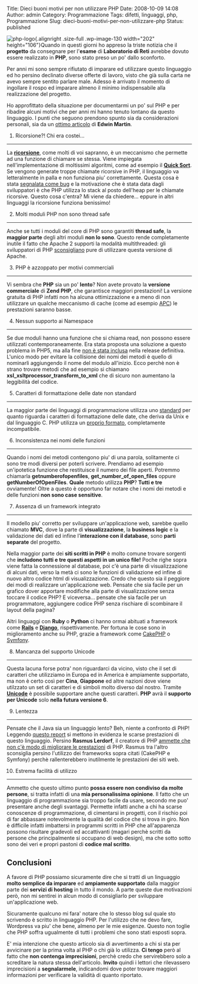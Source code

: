 Title: Dieci buoni motivi per non utilizzare PHP
Date: 2008-10-09 14:08
Author: admin
Category: Programmazione
Tags: difetti, linguaggi, php, Programmazione
Slug: dieci-buoni-motivi-per-non-utilizzare-php
Status: published

![](http://www.andreagrandi.it/wp-content/uploads/2008/10/php-logo.jpg "php-logo"){.alignright
.size-full .wp-image-130 width="202" height="106"}Quando in questi
giorni ho appreso la triste notizia che il **progetto** da consegnare
per l'**esame** di **Laboratorio di Reti** avrebbe dovuto essere
realizzato in **PHP**, sono stato preso un po' dallo sconforto.

Per anni mi sono sempre rifiutato di imparare ed utilizzare questo
linguaggio ed ho persino declinato diverse offerte di lavoro, visto che
già sulla carta ne avevo sempre sentito parlare male. Adesso è arrivato
il momento di ingollare il rospo ed imparare almeno il minimo
indispensabile alla realizzazione del progetto.

Ho approfittato della situazione per documentarmi un po' sul PHP e per
ribadire alcuni motivi che per anni mi hanno tenuto lontano da questo
linguaggio. I punti che seguono prendono spunto sia da considerazioni
personali, sia da un [ottimo
articolo](http://www.bitstorm.org/edwin/en/php/) di **Edwin Martin**.

1. Ricorsione?! Chi era costei...
---------------------------------

La **[ricorsione](http://it.wikipedia.org/wiki/Ricorsione)**, come molti
di voi sapranno, è un meccanismo che permette ad una funzione di
chiamare se stessa. Viene impiegata nell'implementazione di moltissimi
algoritmi, come ad esempio il [**Quick
Sort**](http://it.wikipedia.org/wiki/Quick_sort). Se vengono generate
troppe chiamate ricorsive in PHP, il linguaggio va letteralmente in
palla e non funziona piu' correttamente. Questa cosa è stata [segnalata
come bug](http://bugs.php.net/bug.php?id=1901) e la motivazione che è
stata data dagli sviluppatori è che PHP utilizza lo stack al posto
dell'heap per le chiamate ricorsive. Questo cosa c'entra? Mi viene da
chiedere... eppure in altri linguaggi la ricorsione funziona benissimo!

2. Molti moduli PHP non sono thread safe
----------------------------------------

Anche se tutti i moduli del core di PHP sono garantiti **thread safe**,
la **maggior parte** degli altri moduli **non lo sono**. Questo rende
completamente inutile il fatto che Apache 2 supporti la modalità
multithreaded: gli sviluppatori di PHP
[sconsigliano](http://www.php.net/manual/en/install.unix.apache2.php)
pure di utilizzare questa versione di Apache.

3. PHP è azzoppato per motivi commerciali
-----------------------------------------

Vi sembra che **PHP** sia un po' **lento**? Non avete provato la
**versione commerciale** di **Zend PHP**, che garantisce maggiori
prestazioni! La versione gratuita di PHP infatti non ha alcuna
ottimizzazione e a meno di non utilizzare un qualche meccanismo di cache
(come ad esempio
[APC](http://pecl.php.net/package-info.php?package=APC)) le prestazioni
saranno basse.

4. Nessun supporto ai Namespace
-------------------------------

Se due moduli hanno una funzione che si chiama read, non possono essere
utilizzati contemporaneamente. Era stata proposta una soluzione a questo
problema in PHP5, ma alla fine [non è stata
inclusa](http://www.php.net/ChangeLog-5.php#5.0.0b2) nella release
definitiva. L'unico modo per evitare la collisione dei nomi dei metodi è
quello di nominarli aggiungendo il nome del modulo all'inizio. Ecco
perchè non è strano trovare metodi che ad esempio si chiamano
**xsl\_xsltprocessor\_transform\_to\_xml** che di sicuro non aumentano
la leggibilità del codice.

5. Caratteri di formattazione delle date non standard
-----------------------------------------------------

La maggior parte dei linguaggi di programmazione utilizza uno
[standard](http://unixhelp.ed.ac.uk/CGI/man-cgi?date) per quanto
riguarda i caratteri di formattazione delle date, che deriva da Unix e
dal linguaggio C. PHP utilizza un [proprio
formato](http://www.php.net/manual/en/function.date.php), completamente
incompatibile.

6. Inconsistenza nei nomi delle funzioni
----------------------------------------

Quando i nomi dei metodi contengono piu' di una parola, solitamente ci
sono tre modi diversi per poterli scrivere. Prendiamo ad esempio
un'ipotetica funzione che restituisce il numero dei file aperti.
Potremmo chiamarla **getnumberofopenfiles**,
**get\_number\_of\_open\_files** oppure **getNumberOfOpenFiles**.
**Quale** metodo utilizza **PHP**? **Tutti e tre** ovviamente! Oltre a
questo è opportuno far notare che i nomi dei metodi e delle funzioni
**non sono case sensitive**.

7. Assenza di un framework integrato
------------------------------------

Il modello piu' corretto per sviluppare un'applicazione web, sarebbe
quello chiamato **MVC**, dove la parte di **visualizzazione**, la
**business logic** e la validazione dei dati ed infine l'**interazione
con il database**, sono **parti separate** del progetto.

Nella maggior parte dei **siti scritti in PHP** è molto comune trovare
sorgenti che **includono tutti e tre questi aspetti in un unico file!**
Poche righe sopra viene fatta la connessione al database, poi c'è una
parte di visualizzazione di alcuni dati, verso la metà ci sono le
funzioni di validazione ed infine di nuovo altro codice html di
visualizzazione. Credo che questo sia il peggiore dei modi di realizzare
un'applicazione web. Pensate che sia facile per un grafico dover
apportare modifiche alla parte di visualizzazione senza toccare il
codice PHP? E viceversa... pensate che sia facile per un programmatore,
aggiungere codice PHP senza rischiare di scombinare il layout della
pagina?

Altri linguaggi con **Ruby** o **Python** ci hanno ormai abituati a
framework come [**Rails**](http://www.rubyonrails.org/) e
[**Django**](http://www.djangoproject.com/), rispettivamente. Per
fortuna le cose sono in miglioramento anche su PHP, grazie a framework
come [CakePHP](http://www.cakephp.org/) o
[Symfony](http://www.symfony-project.com/).

8. Mancanza del supporto Unicode
--------------------------------

Questa lacuna forse potra' non riguardarci da vicino, visto che il set
di caratteri che utilizziamo in Europa ed in America è ampiamente
supportato, ma non è certo così per **Cina**, **Giappone** ed altre
nazioni dove viene utilzzato un set di caratteri e di simboli molto
diverso dal nostro. Tramite
[**Unicode**](http://it.wikipedia.org/wiki/Unicode) è possibile
supportare anche questi caratteri. **PHP** avrà il **supporto per
Unicode** solo **nella futura versione 6**.

9. Lentezza
-----------

Pensate che il Java sia un linguaggio lento? Beh, niente a confronto di
PHP! Leggendo [questo
report](http://shootout.alioth.debian.org/debian/benchmark.php?test=all&lang=java&lang2=php)
si mettono in evidenza le scarse prestazioni di questo linguaggio.
Persino **Rasmus Lerdorf**, il creatore di PHP [ammette che non c'è modo
di migliorare le
prestazioni](http://www.sitepoint.com/blogs/2008/08/29/rasmus-lerdorf-php-frameworks-think-again/)
di PHP. Rasmus tra l'altro sconsiglia persino l'utilizzo dei frameworks
sopra citati (CakePHP e Symfony) perchè rallenterebbero inutilmente le
prestazioni dei siti web.

10. Estrema facilità di utilizzo
--------------------------------

Ammetto che questo ultimo punto **possa essere non condiviso da molte
persone**, si tratta infatti di una **mia personalissima opinione**. Il
fatto che un linguaggio di programmazione sia troppo facile da usare,
secondo me puo' presentare anche degli svantaggi. Permette infatti anche
a chi ha scarse conoscenze di programmazione, di cimentarsi in progetti,
con il rischio poi di far abbassare notevolmente la qualità del codice
che si trova in giro. Non è difficile infatti imbattersi in programmi
scritti in PHP che all'apparenza possono risultare gradevoli ed
accattivanti (magari perchè scritti da persone che principalmente si
occupano di web design), ma che sotto sotto sono dei veri e propri
pastoni di **codice mal scritto**.

Conclusioni
-----------

A favore di PHP possiamo sicuramente dire che si tratti di un linguaggio
**molto semplice da imparare** ed **ampiamente supportato** dalla
maggior parte dei **servizi di hosting** in tutto il mondo. A parte
queste due motivazioni però, non mi sentirei in alcun modo di
consigliarlo per sviluppare un'applicazione web.

Sicuramente qualcuno mi fara' notare che lo stesso blog sul quale sto
scrivendo è scritto in linguaggio PHP. Per l'utilizzo che ne devo fare,
Wordpress va piu' che bene, almeno per le mie esigenze. Questo non
toglie che PHP soffra ugualmente di tutti i problemi che sono stati
esposti sopra.

E' mia intenzione che questo articolo sia di avvertimento a chi si sta
per avvicinare per la prima volta al PHP o chi già lo utilizza. **Ci
tengo** però al fatto che **non contenga imprecisioni**, perchè credo
che servirebbero solo a screditare la natura stessa dell'articolo.
**Invito** quindi i lettori che rilevassero imprecisioni a
**segnalarmele**, indicandomi dove poter trovare maggiori informazioni
per verificare la validità di quanto riportato.
